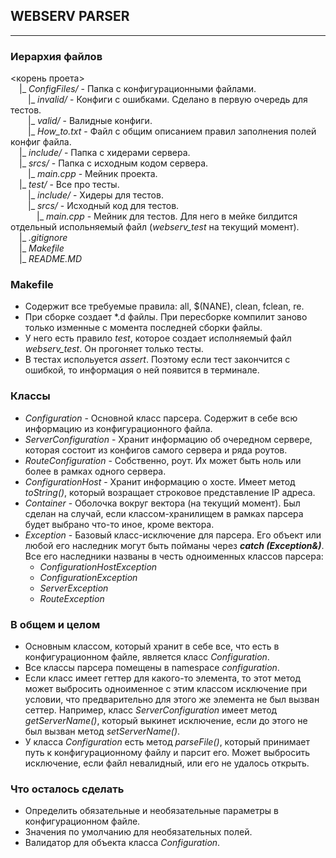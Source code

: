 ## WEBSERV PARSER
***

### Иерархия файлов
<корень проета>\
&emsp;|_ *ConfigFiles/* - Папка с конфигурационными файлами.\
&emsp;&emsp;|_ *invalid/* - Конфиги с ошибками. Сделано в первую очередь для тестов.\
&emsp;&emsp;|_ *valid/* - Валидные конфиги.\
&emsp;&emsp;|_ *How_to.txt* - Файл с общим описанием правил заполнения полей конфиг файла.\
&emsp;|_ *include/* - Папка с хидерами сервера.\
&emsp;|_ *srcs/* - Папка с исходным кодом сервера.\
&emsp;&emsp;|_ *main.cpp* - Мейник проекта.\
&emsp;|_ *test/* - Все про тесты.\
&emsp;&emsp;|_ *include/* - Хидеры для тестов.\
&emsp;&emsp;|_ *srcs/* - Исходный код для тестов.\
&emsp;&emsp;&emsp;|_ *main.cpp* - Мейник для тестов. Для него в мейке билдится отдельный испольняемый файл (*webserv_test* на текущий момент).\
&emsp;|_ *.gitignore*\
&emsp;|_ *Makefile*\
&emsp;|_ *README.MD*

### Makefile
- Содержит все требуемые правила: all, $(NANE), clean, fclean, re.
- При сборке создает *.d файлы. При пересборке компилит заново только изменные с момента последней сборки файлы.
- У него есть правило *test*, которое создает исполняемый файл *webserv_test*. Он прогоняет только тесты.
- В тестах испольуется *assert*. Поэтому если тест закончится с ошибкой, то информация о ней появится в терминале.

### Классы
- *Configuration* - Основной класс парсера. Содержит в себе всю информацию из конфигурационного файла.
- *ServerConfiguration* - Хранит информацию об очередном сервере, которая состоит из конфигов самого сервера и ряда роутов.
- *RouteConfiguration* - Собственно, роут. Их может быть ноль или более в рамках одного сервера.
- *ConfigurationHost* - Хранит информацию о хосте. Имеет метод *toString()*, который возращает строковое представление IP адреса.
- *Container* - Оболочка вокруг вектора (на текущий момент). Был сделан на случай, если классом-хранилищем в рамках парсера будет выбрано что-то иное, кроме вектора.
- *Exception* - Базовый класс-исключение для парсера. Его объект или любой его наследник могут быть пойманы через ***catch (Exception&)***. Все его наследники названы в честь одноименных классов парсера:
    - *ConfigurationHostException*
    - *ConfigurationException*
    - *ServerException*
    - *RouteException*

### В общем и целом
- Основным классом, который хранит в себе все, что есть в конфигурационном файле, является класс *Configuration*.
- Все классы парсера помещены в namespace *configuration*.
- Если класс имеет геттер для какого-то элемента, то этот метод может выбросить одноименное с этим классом исключение при условии, что предварительно для этого же элемента не был вызван сеттер. Например, класс *ServerConfiguration* имеет метод *getServerName()*, который выкинет исключение, если до этого не был вызван метод *setServerName()*.
- У класса *Configuration* есть метод *parseFile()*, который принимает путь к конфигурационному файлу и парсит его. Может выбросить исключение, если файл невалидный, или его не удалось открыть.

### Что осталось сделать
- Определить обязательные и необязательные параметры в конфигурационном файле.
- Значения по умолчанию для необязательных полей.
- Валидатор для объекта класса *Configuration*.
